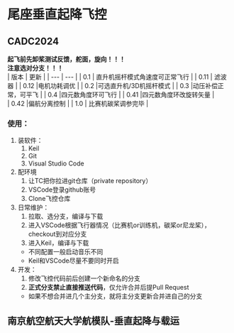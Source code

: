 # 尾座垂直起降飞控
## CADC2024  

**起飞前先卸桨测试反馈，舵面，旋向！！！**  
**注意选对分支！！！**  
| 版本 | 更新 |
| --- | --- |
| 0.1 | 直升机摇杆模式角速度可正常飞行 |
| 0.11 | 滤波器 |
| 0.12 |电机功耗调优 |
| 0.2 |可选直升机/3D机摇杆模式 |
| 0.3 |动压补偿正常，可平飞 |
| 0.4 |四元数角度环可飞行 |
| 0.41 |四元数角度环改旋转矢量 |  
| 0.42 |偏航分离控制 |
| 1.0 | 比赛机碳桨调参完毕 |


### 使用：
1. 装软件：  
    1. Keil
    2. Git
    3. Visual Studio Code
2. 配环境
    1. 让TC把你拉进git仓库（private repository）
    2. VSCode登录github账号
    3. Clone飞控仓库
3. 日常维护：
    1. 拉取、选分支，编译与下载
    2. 进入VSCode根据飞行器情况（比赛机or训练机，碳桨or尼龙桨），checkout到对应分支
    3. 进入Keil，编译与下载
    - 不同配置一般启动音乐不同
    - Keil和VSCode尽量不要同时开启
4. 开发：
    1. 修改飞控代码前后创建一个新命名的分支
    2. **正式分支禁止直接推送代码**，仅允许合并后提Pull Request
    -  如果不想合并进几个主分支，就将主分支更新合并进自己的分支

## 南京航空航天大学航模队-垂直起降与载运